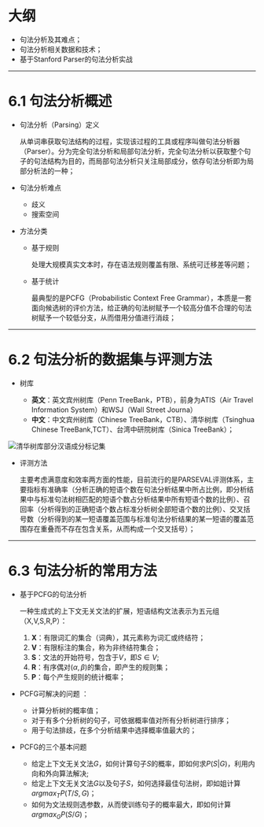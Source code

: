 # 大纲

- 句法分析及其难点；
- 句法分析相关数据和技术；
- 基于Stanford Parser的句法分析实战

---

# 6.1 句法分析概述

- 句法分析（Parsing）定义

	从单词串获取句法结构的过程，实现该过程的工具或程序叫做句法分析器（Parser）。分为完全句法分析和局部句法分析，完全句法分析以获取整个句子的句法结构为目的，而局部句法分析只关注局部成分，依存句法分析即为局部分析法的一种；

- 句法分析难点
	
	- 歧义
	- 搜索空间

- 方法分类

	- 基于规则

		处理大规模真实文本时，存在语法规则覆盖有限、系统可迁移差等问题；

	- 基于统计

		最典型的是PCFG（Probabilistic Context Free Grammar），本质是一套面向候选树的评价方法，给正确的句法树赋予一个较高分值不合理的句法树赋予一个较低分支，从而借用分值进行消歧；

---

# 6.2 句法分析的数据集与评测方法

- 树库

	- **英文**：英文宾州树库（Penn TreeBank，PTB），前身为ATIS（Air Travel Information System）和WSJ（Wall Street Journa）
	- **中文**：中文宾州树库（Chinese TreeBank，CTB）、清华树库（Tsinghua Chinese TreeBank,TCT）、台湾中研院树库（Sinica TreeBank）；

![清华树库部分汉语成分标记集](https://i.loli.net/2019/08/29/jQlMox16LkSJNIC.png)

- 评测方法

	主要考虑满意度和效率两方面的性能，目前流行的是PARSEVAL评测体系，主要指标有准确率（分析正确的短语个数在句法分析结果中所占比例，即分析结果中与标准句法树相匹配的短语个数占分析结果中所有短语个数的比例）、召回率（分析得到的正确短语个数占标准分析树全部短语个数的比例）、交叉括号数（分析得到的某一短语覆盖范围与标准句法分析结果的某一短语的覆盖范围存在重叠而不存在包含关系，从而构成一个交叉括号）；

---

# 6.3 句法分析的常用方法

- 基于PCFG的句法分析

	一种生成式的上下文无关文法的扩展，短语结构文法表示为五元组（X,V,S,R,P）：	

	1. **X**：有限词汇的集合（词典），其元素称为词汇或终结符；
	2. **V**：有限标注的集合，称为非终结符集合；
	3. **S**：文法的开始符号，包含于$V$，即$S\in V$;
	4. **R**：有序偶对$(\alpha,\beta)$的集合，即产生的规则集；
	5. **P**：每个产生规则的统计概率；

- PCFG可解决的问题 ：

	- 计算分析树的概率值；
	- 对于有多个分析树的句子，可依据概率值对所有分析树进行排序；
	- 用于句法排歧，在多个分析结果中选择概率值最大的；

- PCFG的三个基本问题

	- 给定上下文无关文法$G$，如何计算句子$S$的概率，即如何求$P(S|G)$，利用内向和外向算法解决;
	- 给定上下文无关文法$G$以及句子$S$，如何选择最佳句法树，即如姐计算$arg max_T P(T/S,G)$；
	- 如何为文法规则选参数，从而使训练句子的概率最大，即如何计算$arg max_G P(S/G)$；
